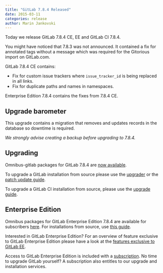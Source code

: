 ```yaml
---
title: "GitLab 7.8.4 Released"
date: 2015-03-11
categories: release
author: Marin Jankovski
---
```


Today we release GitLab 7.8.4 CE, EE and GitLab CI 7.8.4.

You might have noticed that 7.8.3 was not announced. It contained a fix for annotated tags without a message which was required for the Gitorious import on GitLab.com.

GitLab 7.8.4 CE contains:

- Fix for custom issue trackers where `issue_tracker_id` is being replaced in all links.
- Fix for duplicate paths and names in namespaces.

Enterprise Edition 7.8.4 contains the fixes from 7.8.4 CE.


<!-- more -->

## Upgrade barometer

This upgrade contains a migration that removes and updates records in the database so downtime is required.

*We strongly advise creating a backup before upgrading to 7.8.4.*

## Upgrading

Omnibus-gitlab packages for GitLab 7.8.4 are [now available](https://about.gitlab.com/downloads/).

To upgrade a GitLab installation from source please use the
[upgrader](http://doc.gitlab.com/ce/update/upgrader.html) or the [patch update
guide](http://doc.gitlab.com/ce/update/patch_versions.html).

To upgrade a GitLab CI installation from source, please use the [upgrade guide](https://gitlab.com/gitlab-org/gitlab-ci/blob/master/doc/update/patch_versions.md).

## Enterprise Edition

Omnibus packages for GitLab Enterprise Edition 7.8.4 are available for subscribers [here](https://gitlab.com/subscribers/gitlab-ee/blob/master/doc/install/packages.md). For installations from source, use [this guide](https://gitlab.com/subscribers/gitlab-ee/blob/master/doc/update/patch_versions.md).

Interested in GitLab Enterprise Edition?
For an overview of feature exclusive to GitLab Enterprise Edition please have a look at the [features exclusive to GitLab EE](https://about.gitlab.com/features/#enterprise).

Access to GitLab Enterprise Edition is included with a [subscription](http://www.gitlab.com/subscription/).
No time to upgrade GitLab yourself?
A subscription also entitles to our upgrade and installation services.
